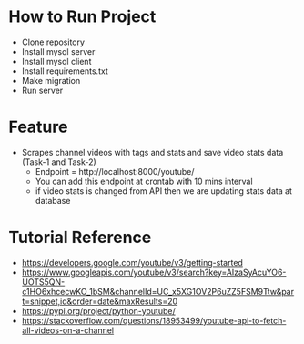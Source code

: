 # How to Run Project
* Clone repository
* Install mysql server
* Install mysql client
* Install requirements.txt
* Make migration
* Run server

# Feature
* Scrapes channel videos with tags and stats and save video stats data (Task-1 and Task-2)
    * Endpoint = http://localhost:8000/youtube/
    * You can add this endpoint at crontab with 10 mins interval
    * if video stats is changed from API then we are updating stats data at database

# Tutorial Reference
* https://developers.google.com/youtube/v3/getting-started
* https://www.googleapis.com/youtube/v3/search?key=AIzaSyAcuYO6-UOTS5QN-c1HO6xhcecwKO_1bSM&channelId=UC_x5XG1OV2P6uZZ5FSM9Ttw&part=snippet,id&order=date&maxResults=20
* https://pypi.org/project/python-youtube/
* https://stackoverflow.com/questions/18953499/youtube-api-to-fetch-all-videos-on-a-channel

